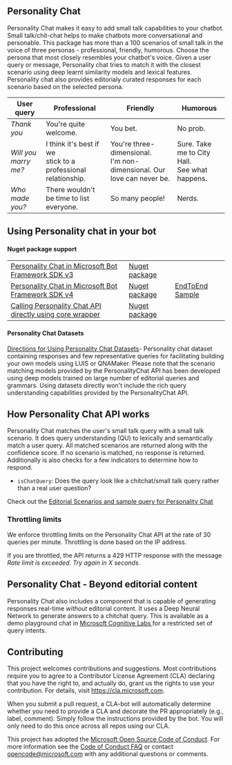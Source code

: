 
## Personality Chat
Personality Chat makes it easy to add small talk capabilities to your chatbot. Small talk/chit-chat helps to make chatbots more conversational and personable. This package has more than a 100 scenarios of small talk in the voice of three personas - professional, friendly, humorous. Choose the persona that most closely resembles your chatbot's voice.
Given a user query or message, Personality chat tries to match it with the closest scenario using deep learnt similarity models and lexical features. Personality chat also provides editorialy curated responses for each scenario based on the selected persona.

|User query        |Professional​ |Friendly​ |Humorous​ |
|-|-|-|-|
|*Thank you*​ |You're quite welcome.​ |You bet.​ |No prob.​ |
|*Will you marry me?*|I think it's best if we <br> stick to a professional relationship.​ |You're three-dimensional.<br> I'm non-dimensional. Our love can never be.​ |Sure. Take me to City Hall.<br> See what happens.​ |
|*Who made you?*|There wouldn't be time to list everyone.​ |So many people!​ |Nerds.​ |

## Using Personality chat in your bot

#### Nuget package support

| | | |
|-|-|-|
| [Personality Chat in Microsoft Bot Framework SDK v3](CSharp/PersonalityChat-BotBuilderV3/README.md) |[Nuget package](https://www.nuget.org/packages/Microsoft.Bot.Builder.PersonalityChat/3.0.0-alpha-m1.0) | |
| [Personality Chat in Microsoft Bot Framework SDK v4](CSharp/PersonalityChat/README.md) |[Nuget package](https://www.nuget.org/packages/Microsoft.Bot.Builder.PersonalityChat/4.0.0-alpha-m1.0) |[EndToEnd Sample](CSharp/EndToEndSamples/PersonalityChatWeatherBot) |
| [Calling Personality Chat API directly using core wrapper](CSharp/Core/README.md) |[Nuget package](https://www.nuget.org/packages/Microsoft.Bot.Builder.PersonalityChat.Core/1.0.0-alpha-m1.0) | |


#### Personality Chat Datasets
[Directions for Using Personality Chat Datasets](https://github.com/Microsoft/BotBuilder-PersonalityChat/blob/master/CSharp/Datasets)- Personality chat dataset containing responses and few representative queries for facilitating building your own models using LUIS or QNAMaker.
Please note that the scenario matching models provided by the PersonalityChat API has been developed using deep models trained on large number of editorial queries and grammars. Using datasets directly won't include the rich query understanding capabilities provided by the PersonalityChat API.

## How Personality Chat API works
Personality Chat matches the user's small talk query with a small talk scenario. It does query understanding (QU) to lexically and semantically match a user query.  All matched scenarios are returned along with the confidence score. If no scenario is matched, no response is returned. Additionally is also checks for a few indicators to determine how to respond.
* `isChatQuery`: Does the query look like a chitchat/small talk query rather than a real user question?

Check out the [Editorial Scenarios and sample query for Personality Chat](EditorialScenarioList.md)


### Throttling limits
We enforce throttling limits on the Personality Chat API at the rate of 30 queries per minute. Throttling is done based on the IP address. 

If you are throttled, the API returns a 429 HTTP response with the message *Rate limit is exceeded. Try again in X seconds.*


## Personality Chat - Beyond editorial content
Personality Chat also includes a component that is capable of generating responses real-time *without* editorial content. It uses a Deep Neural Network to generate answers to a chitchat query. This is available as a demo playground chat in [Microsoft Cognitive Labs ](https://go.microsoft.com/fwlink/?linkid=872337&clcid=0x409) for a restricted set of query intents.


## Contributing

This project welcomes contributions and suggestions.  Most contributions require you to agree to a
Contributor License Agreement (CLA) declaring that you have the right to, and actually do, grant us
the rights to use your contribution. For details, visit https://cla.microsoft.com.

When you submit a pull request, a CLA-bot will automatically determine whether you need to provide
a CLA and decorate the PR appropriately (e.g., label, comment). Simply follow the instructions
provided by the bot. You will only need to do this once across all repos using our CLA.

This project has adopted the [Microsoft Open Source Code of Conduct](https://opensource.microsoft.com/codeofconduct/).
For more information see the [Code of Conduct FAQ](https://opensource.microsoft.com/codeofconduct/faq/) or
contact [opencode@microsoft.com](mailto:opencode@microsoft.com) with any additional questions or comments.
